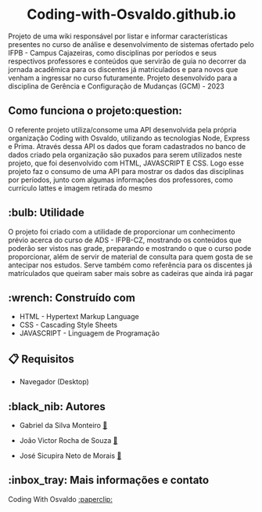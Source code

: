 <h1 align="center">Coding-with-Osvaldo.github.io</h1>

<p>Projeto de uma wiki responsável por listar e informar características presentes no curso de análise e desenvolvimento de sistemas ofertado pelo IFPB - Campus Cajazeiras, como disciplinas por períodos e seus respectivos professores e conteúdos que servirão de guia no decorrer da jornada acadêmica para os discentes já matriculados e para novos que venham a ingressar no curso futuramente. Projeto desenvolvido para a disciplina de Gerência e Configuração de Mudanças (GCM) - 2023 </p>




<h2 align="start"> Como funciona o projeto:question:</h2>
<p> O referente projeto utiliza/consome uma API desenvolvida pela própria organização Coding with Osvaldo, utilizando as tecnologias Node, Express e Prima. Através dessa API 
os dados que foram cadastrados no banco de dados criado pela organização são puxados para serem utilizados neste projeto, que foi desenvolvido com HTML, JAVASCRIPT E CSS. Logo esse projeto faz o consumo de uma API para mostrar os dados das disciplinas por períodos, junto com algumas informações dos professores, como currículo lattes e imagem retirada do mesmo </p>


<h2>:bulb: Utilidade</h2>
<p>O projeto foi criado com a utilidade de proporcionar um conhecimento prévio acerca do curso de ADS - IFPB-CZ, mostrando os conteúdos que poderão ser vistos nas grade, preparando e mostrando o 
que o curso pode proporcionar, além de servir de material de consulta para quem gosta de se antecipar nos estudos. Serve também como referência para os discentes já matrículados que queiram
saber mais sobre as cadeiras que ainda irá pagar</p>

<h2>:wrench: Construído com</h2>

+ HTML - Hypertext Markup Language
+ CSS - Cascading Style Sheets
+ JAVASCRIPT - Linguagem de Programação


<h2>📋 Requisitos </h2>

+ Navegador (Desktop)

<h2>:black_nib: Autores</h2>

+ Gabriel da Silva Monteiro <a width="1000px" align="center" href="https://github.com/GabrielSilva15" target="_blank">:paperclip:</a> 

+ João Victor Rocha de Souza <a width="30px" align="center" href="https://github.com/JoseNeto5689" target="_blank">:paperclip:</a>

+ José Sicupira Neto de Morais <a width="30px" align="center" href="https://github.com/Sr1515" target="_blank">:paperclip:</a>
  

<h2> :inbox_tray: Mais informações e contato</h2>
Coding With Osvaldo <a width="30px" align="center" href="https://github.com/Sr1515" target="_blank">:paperclip:</a> 
  
  
